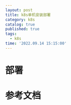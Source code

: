 ```yaml
---
layout: post
title: k8s单机安装部署 
category: k8s 
catalog: true
published: true
tags:
  - k8s 
time: '2022.09.14 15:15:00'
---
```

# 部署

# 参考文档
